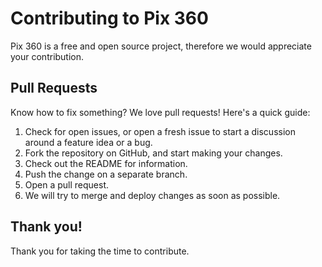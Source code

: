 # Contributing to Pix 360

Pix 360 is a free and open source project, therefore we would appreciate your contribution.

## Pull Requests
Know how to fix something? We love pull requests! Here's a quick guide:
1. Check for open issues, or open a fresh issue to start a discussion around a feature idea or a bug.
2. Fork the repository on GitHub, and start making your changes.
3. Check out the README for information.
4. Push the change on a separate branch.
5. Open a pull request.
6. We will try to merge and deploy changes as soon as possible.

## Thank you!
Thank you for taking the time to contribute.

